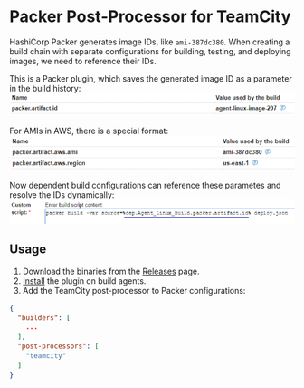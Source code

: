 # Packer Post-Processor for TeamСity

HashiCorp Packer generates image IDs, like `ami-387dc380`.
When creating a build chain with separate configurations for building, testing, and deploying images, we need to reference their IDs.

This is a Packer plugin, which saves the generated image ID as a parameter in the build history:
![packer.artifact.id](docs/parameters.png)

For AMIs in AWS, there is a special format:
![packer.artifact.aws.ami and packer.artifact.aws.region](docs/parameters-aws.png)

Now dependent build configurations can reference these parametes and resolve the IDs dynamically:
![reference](docs/reference.png)

## Usage

1. Download the binaries from the [Releases](https://github.com/JetBrains/packer-post-processor-teamcity/releases) page.
2. [Install](https://www.packer.io/docs/extending/plugins.html#installing-plugins) the plugin on build agents.
3. Add the TeamCity post-processor to Packer configurations:
```json
{
  "builders": [
    ...
  ],
  "post-processors": [
    "teamcity"
  ]
}
```
